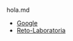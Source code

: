hola.md
- [Google](https://www.google.com.pe)
- [Reto-Laboratoria](https://github.com/Laboratoria/ec-js-deep-dive-exercises/blob/event-handling/event-handling/00-fb-post.js)
